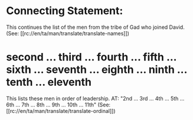 # Connecting Statement:

This continues the list of the men from the tribe of Gad who joined David. (See: [[rc://en/ta/man/translate/translate-names]])

# second ... third ... fourth ... fifth ... sixth ... seventh ... eighth ... ninth ... tenth ... eleventh

This lists these men in order of leadership. AT: "2nd ... 3rd ... 4th ... 5th ... 6th ... 7th ... 8th ... 9th ... 10th ... 11th" (See: [[rc://en/ta/man/translate/translate-ordinal]])